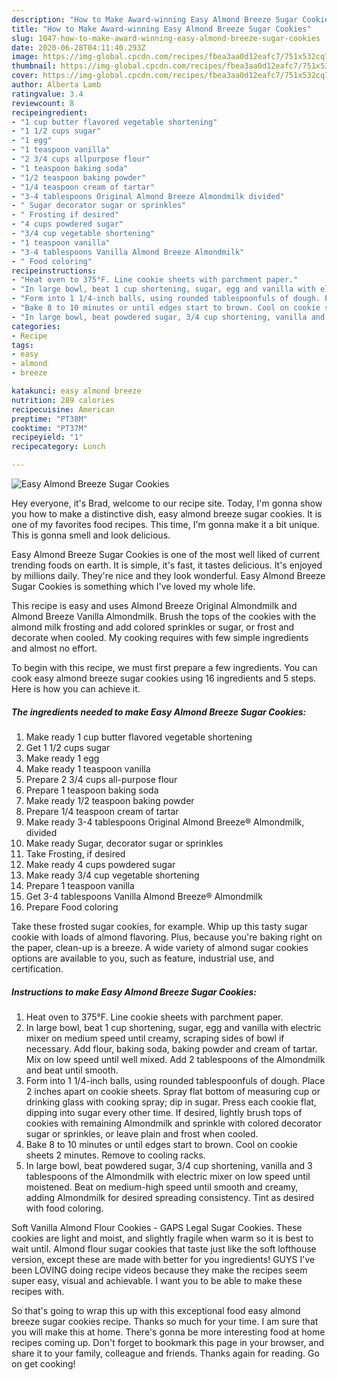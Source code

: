 ```yaml
---
description: "How to Make Award-winning Easy Almond Breeze Sugar Cookies"
title: "How to Make Award-winning Easy Almond Breeze Sugar Cookies"
slug: 1047-how-to-make-award-winning-easy-almond-breeze-sugar-cookies
date: 2020-06-28T04:11:40.293Z
image: https://img-global.cpcdn.com/recipes/fbea3aa0d12eafc7/751x532cq70/easy-almond-breeze-sugar-cookies-recipe-main-photo.jpg
thumbnail: https://img-global.cpcdn.com/recipes/fbea3aa0d12eafc7/751x532cq70/easy-almond-breeze-sugar-cookies-recipe-main-photo.jpg
cover: https://img-global.cpcdn.com/recipes/fbea3aa0d12eafc7/751x532cq70/easy-almond-breeze-sugar-cookies-recipe-main-photo.jpg
author: Alberta Lamb
ratingvalue: 3.4
reviewcount: 8
recipeingredient:
- "1 cup butter flavored vegetable shortening"
- "1 1/2 cups sugar"
- "1 egg"
- "1 teaspoon vanilla"
- "2 3/4 cups allpurpose flour"
- "1 teaspoon baking soda"
- "1/2 teaspoon baking powder"
- "1/4 teaspoon cream of tartar"
- "3-4 tablespoons Original Almond Breeze Almondmilk divided"
- " Sugar decorator sugar or sprinkles"
- " Frosting if desired"
- "4 cups powdered sugar"
- "3/4 cup vegetable shortening"
- "1 teaspoon vanilla"
- "3-4 tablespoons Vanilla Almond Breeze Almondmilk"
- " Food coloring"
recipeinstructions:
- "Heat oven to 375°F. Line cookie sheets with parchment paper."
- "In large bowl, beat 1 cup shortening, sugar, egg and vanilla with electric mixer on medium speed until creamy, scraping sides of bowl if necessary. Add flour, baking soda, baking powder and cream of tartar. Mix on low speed until well mixed. Add 2 tablespoons of the Almondmilk and beat until smooth."
- "Form into 1 1/4-inch balls, using rounded tablespoonfuls of dough. Place 2 inches apart on cookie sheets. Spray flat bottom of measuring cup or drinking glass with cooking spray; dip in sugar. Press each cookie flat, dipping into sugar every other time. If desired, lightly brush tops of cookies with remaining Almondmilk and sprinkle with colored decorator sugar or sprinkles, or leave plain and frost when cooled."
- "Bake 8 to 10 minutes or until edges start to brown. Cool on cookie sheets 2 minutes. Remove to cooling racks."
- "In large bowl, beat powdered sugar, 3/4 cup shortening, vanilla and 3 tablespoons of the Almondmilk with electric mixer on low speed until moistened. Beat on medium-high speed until smooth and creamy, adding Almondmilk for desired spreading consistency. Tint as desired with food coloring."
categories:
- Recipe
tags:
- easy
- almond
- breeze

katakunci: easy almond breeze 
nutrition: 289 calories
recipecuisine: American
preptime: "PT38M"
cooktime: "PT37M"
recipeyield: "1"
recipecategory: Lunch

---
```



![Easy Almond Breeze Sugar Cookies](https://img-global.cpcdn.com/recipes/fbea3aa0d12eafc7/751x532cq70/easy-almond-breeze-sugar-cookies-recipe-main-photo.jpg)

Hey everyone, it's Brad, welcome to our recipe site. Today, I'm gonna show you how to make a distinctive dish, easy almond breeze sugar cookies. It is one of my favorites food recipes. This time, I'm gonna make it a bit unique. This is gonna smell and look delicious.

Easy Almond Breeze Sugar Cookies is one of the most well liked of current trending foods on earth. It is simple, it's fast, it tastes delicious. It's enjoyed by millions daily. They're nice and they look wonderful. Easy Almond Breeze Sugar Cookies is something which I've loved my whole life.

This recipe is easy and uses Almond Breeze Original Almondmilk and Almond Breeze Vanilla Almondmilk. Brush the tops of the cookies with the almond milk frosting and add colored sprinkles or sugar, or frost and decorate when cooled. My cooking requires with few simple ingredients and almost no effort.


To begin with this recipe, we must first prepare a few ingredients. You can cook easy almond breeze sugar cookies using 16 ingredients and 5 steps. Here is how you can achieve it.

<!--inarticleads1-->

##### The ingredients needed to make Easy Almond Breeze Sugar Cookies:

1. Make ready 1 cup butter flavored vegetable shortening
1. Get 1 1/2 cups sugar
1. Make ready 1 egg
1. Make ready 1 teaspoon vanilla
1. Prepare 2 3/4 cups all-purpose flour
1. Prepare 1 teaspoon baking soda
1. Make ready 1/2 teaspoon baking powder
1. Prepare 1/4 teaspoon cream of tartar
1. Make ready 3-4 tablespoons Original Almond Breeze® Almondmilk, divided
1. Make ready  Sugar, decorator sugar or sprinkles
1. Take  Frosting, if desired
1. Make ready 4 cups powdered sugar
1. Make ready 3/4 cup vegetable shortening
1. Prepare 1 teaspoon vanilla
1. Get 3-4 tablespoons Vanilla Almond Breeze® Almondmilk
1. Prepare  Food coloring


Take these frosted sugar cookies, for example. Whip up this tasty sugar cookie with loads of almond flavoring. Plus, because you&#39;re baking right on the paper, clean-up is a breeze. A wide variety of almond sugar cookies options are available to you, such as feature, industrial use, and certification. 

<!--inarticleads2-->

##### Instructions to make Easy Almond Breeze Sugar Cookies:

1. Heat oven to 375°F. Line cookie sheets with parchment paper.
1. In large bowl, beat 1 cup shortening, sugar, egg and vanilla with electric mixer on medium speed until creamy, scraping sides of bowl if necessary. Add flour, baking soda, baking powder and cream of tartar. Mix on low speed until well mixed. Add 2 tablespoons of the Almondmilk and beat until smooth.
1. Form into 1 1/4-inch balls, using rounded tablespoonfuls of dough. Place 2 inches apart on cookie sheets. Spray flat bottom of measuring cup or drinking glass with cooking spray; dip in sugar. Press each cookie flat, dipping into sugar every other time. If desired, lightly brush tops of cookies with remaining Almondmilk and sprinkle with colored decorator sugar or sprinkles, or leave plain and frost when cooled.
1. Bake 8 to 10 minutes or until edges start to brown. Cool on cookie sheets 2 minutes. Remove to cooling racks.
1. In large bowl, beat powdered sugar, 3/4 cup shortening, vanilla and 3 tablespoons of the Almondmilk with electric mixer on low speed until moistened. Beat on medium-high speed until smooth and creamy, adding Almondmilk for desired spreading consistency. Tint as desired with food coloring.


Soft Vanilla Almond Flour Cookies - GAPS Legal Sugar Cookies. These cookies are light and moist, and slightly fragile when warm so it is best to wait until. Almond flour sugar cookies that taste just like the soft lofthouse version, except these are made with better for you ingredients! GUYS I&#39;ve been LOVING doing recipe videos because they make the recipes seem super easy, visual and achievable. I want you to be able to make these recipes with. 

So that's going to wrap this up with this exceptional food easy almond breeze sugar cookies recipe. Thanks so much for your time. I am sure that you will make this at home. There's gonna be more interesting food at home recipes coming up. Don't forget to bookmark this page in your browser, and share it to your family, colleague and friends. Thanks again for reading. Go on get cooking!
